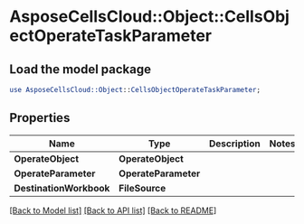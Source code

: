 # AsposeCellsCloud::Object::CellsObjectOperateTaskParameter 

## Load the model package
```perl
use AsposeCellsCloud::Object::CellsObjectOperateTaskParameter;
```

## Properties
Name | Type | Description | Notes
------------ | ------------- | ------------- | -------------
**OperateObject** | **OperateObject** |  |
**OperateParameter** | **OperateParameter** |  |
**DestinationWorkbook** | **FileSource** |  |  

[[Back to Model list]](../README.md#documentation-for-models) [[Back to API list]](../README.md#documentation-for-api-endpoints) [[Back to README]](../README.md)

